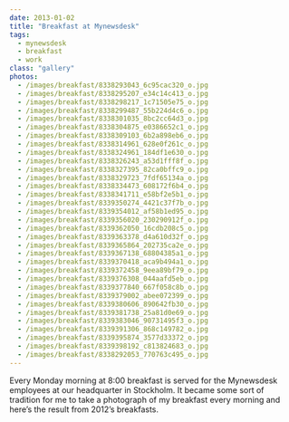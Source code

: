 ```yaml
---
date: 2013-01-02
title: "Breakfast at Mynewsdesk"
tags:
  - mynewsdesk
  - breakfast
  - work
class: "gallery"
photos:
  - /images/breakfast/8338293043_6c95cac320_o.jpg
  - /images/breakfast/8338295207_e34c14c413_o.jpg
  - /images/breakfast/8338298217_1c71505e75_o.jpg
  - /images/breakfast/8338299487_55b224d4c6_o.jpg
  - /images/breakfast/8338301035_8bc2cc64d3_o.jpg
  - /images/breakfast/8338304875_e0386652c1_o.jpg
  - /images/breakfast/8338309103_6b2a898eb6_o.jpg
  - /images/breakfast/8338314961_628e0f261c_o.jpg
  - /images/breakfast/8338324961_184df1e630_o.jpg
  - /images/breakfast/8338326243_a53d1fff8f_o.jpg
  - /images/breakfast/8338327395_82ca0bffc9_o.jpg
  - /images/breakfast/8338329723_7fdf65134a_o.jpg
  - /images/breakfast/8338334473_608172f6b4_o.jpg
  - /images/breakfast/8338341711_e58bf2e5b1_o.jpg
  - /images/breakfast/8339350274_4421c37f7b_o.jpg
  - /images/breakfast/8339354012_af58b1ed95_o.jpg
  - /images/breakfast/8339356020_230290912f_o.jpg
  - /images/breakfast/8339362050_16cdb208c5_o.jpg
  - /images/breakfast/8339363378_d4a610d32f_o.jpg
  - /images/breakfast/8339365864_202735ca2e_o.jpg
  - /images/breakfast/8339367138_68804385a1_o.jpg
  - /images/breakfast/8339370418_aca9b494a1_o.jpg
  - /images/breakfast/8339372458_9eea89bf79_o.jpg
  - /images/breakfast/8339376308_044aafd5eb_o.jpg
  - /images/breakfast/8339377840_667f058c8b_o.jpg
  - /images/breakfast/8339379002_abee072399_o.jpg
  - /images/breakfast/8339380606_890642fb30_o.jpg
  - /images/breakfast/8339381738_25a81d0e69_o.jpg
  - /images/breakfast/8339383046_90731495f3_o.jpg
  - /images/breakfast/8339391306_868c149782_o.jpg
  - /images/breakfast/8339395874_3577d33372_o.jpg
  - /images/breakfast/8339398192_c813824683_o.jpg
  - /images/breakfast/8338292053_770763c495_o.jpg
---
```


Every Monday morning at 8:00 breakfast is served for the Mynewsdesk employees at our headquarter in Stockholm. It became some sort of tradition for me to take a photograph of my breakfast every morning and here’s the result from 2012’s breakfasts.
